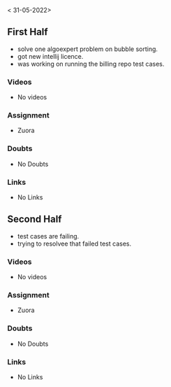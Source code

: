 < 31-05-2022>

## First Half
- solve one algoexpert problem on bubble sorting.
- got new intellij licence.
- was working on running the billing repo test cases.

### Videos
- No videos

### Assignment 
- Zuora

### Doubts
- No Doubts

### Links
- No Links

## Second Half
- test cases are failing.
- trying to resolvee that failed test cases.

### Videos
- No videos

### Assignment 
- Zuora

### Doubts
- No Doubts

### Links
- No Links
